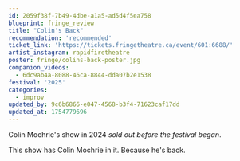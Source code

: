 ```yaml
---
id: 2059f38f-7b49-4dbe-a1a5-ad5d4f5ea758
blueprint: fringe_review
title: "Colin's Back"
recommendation: 'recommended'
ticket_link: 'https://tickets.fringetheatre.ca/event/601:6688/'
artist_instagram: rapidfiretheatre
poster: fringe/colins-back-poster.jpg
companion_videos:
  - 6dc9ab4a-8088-46ca-8844-dda07b2e1538
festival: '2025'
categories:
  - improv
updated_by: 9c6b6866-e047-4568-b3f4-71623caf17dd
updated_at: 1754779696
---
```

Colin Mochrie's show in 2024 _sold out before the festival began_.

This show has Colin Mochrie in it. Because he's back.
